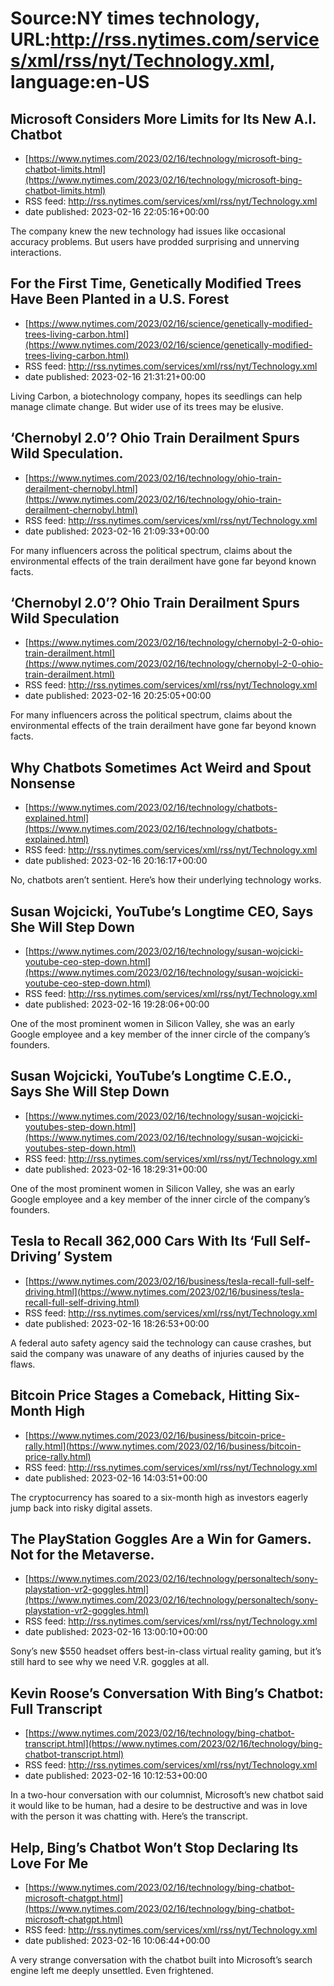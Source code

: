 # Source:NY times technology, URL:http://rss.nytimes.com/services/xml/rss/nyt/Technology.xml, language:en-US

## Microsoft Considers More Limits for Its New A.I. Chatbot
 - [https://www.nytimes.com/2023/02/16/technology/microsoft-bing-chatbot-limits.html](https://www.nytimes.com/2023/02/16/technology/microsoft-bing-chatbot-limits.html)
 - RSS feed: http://rss.nytimes.com/services/xml/rss/nyt/Technology.xml
 - date published: 2023-02-16 22:05:16+00:00

The company knew the new technology had issues like occasional accuracy problems. But users have prodded surprising and unnerving interactions.

## For the First Time, Genetically Modified Trees Have Been Planted in a U.S. Forest
 - [https://www.nytimes.com/2023/02/16/science/genetically-modified-trees-living-carbon.html](https://www.nytimes.com/2023/02/16/science/genetically-modified-trees-living-carbon.html)
 - RSS feed: http://rss.nytimes.com/services/xml/rss/nyt/Technology.xml
 - date published: 2023-02-16 21:31:21+00:00

Living Carbon, a biotechnology company, hopes its seedlings can help manage climate change. But wider use of its trees may be elusive.

## ‘Chernobyl 2.0’? Ohio Train Derailment Spurs Wild Speculation.
 - [https://www.nytimes.com/2023/02/16/technology/ohio-train-derailment-chernobyl.html](https://www.nytimes.com/2023/02/16/technology/ohio-train-derailment-chernobyl.html)
 - RSS feed: http://rss.nytimes.com/services/xml/rss/nyt/Technology.xml
 - date published: 2023-02-16 21:09:33+00:00

For many influencers across the political spectrum, claims about the environmental effects of the train derailment have gone far beyond known facts.

## ‘Chernobyl 2.0’? Ohio Train Derailment Spurs Wild Speculation
 - [https://www.nytimes.com/2023/02/16/technology/chernobyl-2-0-ohio-train-derailment.html](https://www.nytimes.com/2023/02/16/technology/chernobyl-2-0-ohio-train-derailment.html)
 - RSS feed: http://rss.nytimes.com/services/xml/rss/nyt/Technology.xml
 - date published: 2023-02-16 20:25:05+00:00

For many influencers across the political spectrum, claims about the environmental effects of the train derailment have gone far beyond known facts.

## Why Chatbots Sometimes Act Weird and Spout Nonsense
 - [https://www.nytimes.com/2023/02/16/technology/chatbots-explained.html](https://www.nytimes.com/2023/02/16/technology/chatbots-explained.html)
 - RSS feed: http://rss.nytimes.com/services/xml/rss/nyt/Technology.xml
 - date published: 2023-02-16 20:16:17+00:00

No, chatbots aren’t sentient. Here’s how their underlying technology works.

## Susan Wojcicki, YouTube’s Longtime CEO, Says She Will Step Down
 - [https://www.nytimes.com/2023/02/16/technology/susan-wojcicki-youtube-ceo-step-down.html](https://www.nytimes.com/2023/02/16/technology/susan-wojcicki-youtube-ceo-step-down.html)
 - RSS feed: http://rss.nytimes.com/services/xml/rss/nyt/Technology.xml
 - date published: 2023-02-16 19:28:06+00:00

One of the most prominent women in Silicon Valley, she was an early Google employee and a key member of the inner circle of the company’s founders.

## Susan Wojcicki, YouTube’s Longtime C.E.O., Says She Will Step Down
 - [https://www.nytimes.com/2023/02/16/technology/susan-wojcicki-youtubes-step-down.html](https://www.nytimes.com/2023/02/16/technology/susan-wojcicki-youtubes-step-down.html)
 - RSS feed: http://rss.nytimes.com/services/xml/rss/nyt/Technology.xml
 - date published: 2023-02-16 18:29:31+00:00

One of the most prominent women in Silicon Valley, she was an early Google employee and a key member of the inner circle of the company’s founders.

## Tesla to Recall 362,000 Cars With Its ‘Full Self-Driving’ System
 - [https://www.nytimes.com/2023/02/16/business/tesla-recall-full-self-driving.html](https://www.nytimes.com/2023/02/16/business/tesla-recall-full-self-driving.html)
 - RSS feed: http://rss.nytimes.com/services/xml/rss/nyt/Technology.xml
 - date published: 2023-02-16 18:26:53+00:00

A federal auto safety agency said the technology can cause crashes, but said the company was unaware of any deaths of injuries caused by the flaws.

## Bitcoin Price Stages a Comeback, Hitting Six-Month High
 - [https://www.nytimes.com/2023/02/16/business/bitcoin-price-rally.html](https://www.nytimes.com/2023/02/16/business/bitcoin-price-rally.html)
 - RSS feed: http://rss.nytimes.com/services/xml/rss/nyt/Technology.xml
 - date published: 2023-02-16 14:03:51+00:00

The cryptocurrency has soared to a six-month high as investors eagerly jump back into risky digital assets.

## The PlayStation Goggles Are a Win for Gamers. Not for the Metaverse.
 - [https://www.nytimes.com/2023/02/16/technology/personaltech/sony-playstation-vr2-goggles.html](https://www.nytimes.com/2023/02/16/technology/personaltech/sony-playstation-vr2-goggles.html)
 - RSS feed: http://rss.nytimes.com/services/xml/rss/nyt/Technology.xml
 - date published: 2023-02-16 13:00:10+00:00

Sony’s new $550 headset offers best-in-class virtual reality gaming, but it’s still hard to see why we need V.R. goggles at all.

## Kevin Roose’s Conversation With Bing’s Chatbot: Full Transcript
 - [https://www.nytimes.com/2023/02/16/technology/bing-chatbot-transcript.html](https://www.nytimes.com/2023/02/16/technology/bing-chatbot-transcript.html)
 - RSS feed: http://rss.nytimes.com/services/xml/rss/nyt/Technology.xml
 - date published: 2023-02-16 10:12:53+00:00

In a two-hour conversation with our columnist, Microsoft’s new chatbot said it would like to be human, had a desire to be destructive and was in love with the person it was chatting with. Here’s the transcript.

## Help, Bing’s Chatbot Won’t Stop Declaring Its Love For Me
 - [https://www.nytimes.com/2023/02/16/technology/bing-chatbot-microsoft-chatgpt.html](https://www.nytimes.com/2023/02/16/technology/bing-chatbot-microsoft-chatgpt.html)
 - RSS feed: http://rss.nytimes.com/services/xml/rss/nyt/Technology.xml
 - date published: 2023-02-16 10:06:44+00:00

A very strange conversation with the chatbot built into Microsoft’s search engine left me deeply unsettled. Even frightened.


